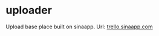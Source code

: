 uploader
========

Upload base place built on sinaapp. Url: [trello.sinaapp.com](http://trello.sinaapp.com)

